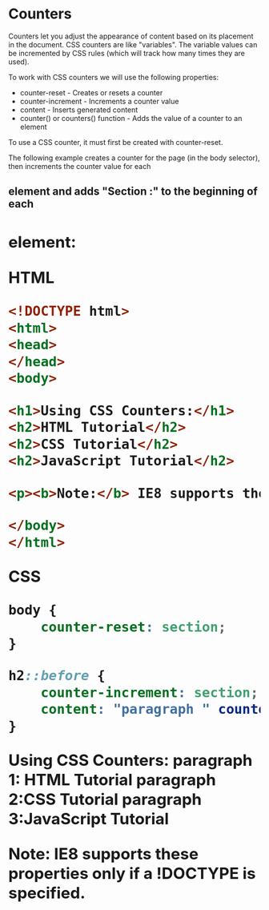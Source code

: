 # Counters

Counters let you adjust the appearance of content based on its placement in the document.
CSS counters are like "variables". The variable values can be incremented by CSS rules (which will track how many times they are used).

To work with CSS counters we will use the following properties:

* counter-reset - Creates or resets a counter
* counter-increment - Increments a counter value
* content - Inserts generated content
* counter() or counters() function - Adds the value of a counter to an element

To use a CSS counter, it must first be created with counter-reset.

The following example creates a counter for the page (in the body selector), then increments the counter value for each <h2> element and adds "Section <value of the counter>:" to the beginning of each <h2> element:

**HTML**
```html
<!DOCTYPE html>
<html>
<head>
</head>
<body>

<h1>Using CSS Counters:</h1>
<h2>HTML Tutorial</h2>
<h2>CSS Tutorial</h2>
<h2>JavaScript Tutorial</h2>

<p><b>Note:</b> IE8 supports these properties only if a !DOCTYPE is specified.</p>

</body>
</html>
```
**CSS**
```css
body {
    counter-reset: section;
}

h2::before {
    counter-increment: section;
    content: "paragraph " counter(section) ": ";
}
```
Using CSS Counters:
paragraph 1: HTML Tutorial
paragraph 2:CSS Tutorial
paragraph 3:JavaScript Tutorial

**Note:** IE8 supports these properties only if a !DOCTYPE is specified.

